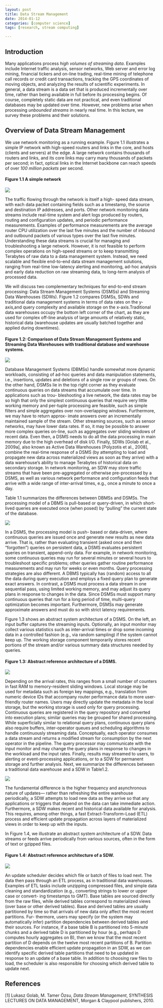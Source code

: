 ```yaml
---
layout: post
title: Data Stream Management
date: 2014-01-12 
categories: [computer science]
tags: [research, stream computing]

---
```


Introduction
---

Many applications process *high volumes of streaming data*. Examples include Internet traffic analysis, sensor networks, Web server and error log mining, financial tickers and on-line trading, real-time mining of telephone call records or credit card transactions, tracking the GPS coordinates of moving objects, and analyzing the results of scientific experiments. In general, a data stream is a data set that is produced incrementally over time, rather than being available in full before its processing begins. Of course, completely static data are not practical, and even traditional databases may be updated over time. However, new problems arise when processing *unbounded streams* in nearly real time. In this lecture, we survey these problems and their solutions.




Overview of Data Stream Management
---


We use network monitoring as a running example. Figure 1.1 illustrates a simple IP network with high-speed routers and links in the core, and hosts (clients and servers) at the edge. A large network contains thousands of routers and links, and its core links may carry many thousands of packets per second; in fact, optical links in the Internet backbone can reach speeds of over *100 million packets* per second. 

#### Figure 1.1 A simple network 
![](http://sungsoo.github.com/images/simple-network.png)

The traffic flowing through the network is itself a high- speed data stream, with each data packet containing fields such as a timestamp, the source and destination IP addresses, and ports. Other network monitoring data streams include real-time system and alert logs produced by routers, routing and configuration updates, and periodic performance measurements. Examples of performance measurements are the average router CPU utilization over the last five minutes and the number of inbound and outbound packets of various types over the last five minutes. Understanding these data streams is crucial for managing and troubleshooting a large network. However, it is not feasible to perform complex operations on high-speed streams or to keep transmitting Terabytes of raw data to a data management system. Instead, we need scalable and flexible end-to-end data stream management solutions, ranging from real-time low-latency alerting and monitoring, ad-hoc analysis and early data reduction on raw streaming data, to long-term analysis of processed data.We will discuss two complementary techniques for end-to-end stream processing: Data Stream Management Systems (DSMSs) and Streaming Data Warehouses (SDWs). Figure 1.2 compares DSMSs, SDWs and traditional data management systems in terms of data rates on the y-axis,and query complexity and available storage on the x-axis.Traditional data warehouses occupy the bottom left corner of the chart, as they are used for complex off-line analysis of large amounts of relatively static, historical data (warehouse updates are usually batched together and applied during downtimes). 

#### Figure 1.2: Comparison of Data Stream Management Systems and Streaming Data Warehouses with traditional database and warehouse systems.![](http://sungsoo.github.com/images/comparison-dsms.png)
Database Management Systems (DBMSs) handle somewhat more dynamic workloads, consisting of ad-hoc queries and data manipulation statements, i.e., insertions, updates and deletions of a single row or groups of rows. On the other hand, DSMSs lie in the top right corner as they evaluate continuous queries on data streams that accumulate over time. In applications such as trou- bleshooting a live network, the data rates may be so high that only the simplest continuous queries that require very little working memory and per-tuple processing are feasible, such as simple filters and simple aggregates over non-overlapping windows. Furthermore, we may have to return approx- imate answers over an incrementally maintained sample of the stream. Other streaming sources, such as sensor networks, may have lower data rates. If so, it may be possible to answer more complex queries on-line, such as aggregates over sliding windows of recent data. Even then, a DSMS needs to do all the data processing in main memory due to the high overhead of disk I/O. Finally, SDWs [Golab et al., 2009a], also known as Active Data Warehouses [Polyzotis et al., 2008], combine the real-time response of a DSMS (by attempting to load and propagate new data across materialized views as soon as they arrive) with a data warehouse’s ability to manage Terabytes of historical data on secondary storage. In network monitoring, an SDW may store traffic streams that have been pre-aggregated or otherwise pre-processed by a DSMS, as well as various network performance and configuration feeds that arrive with a wide range of inter-arrival times, e.g., once a minute to once a day.
Table 1.1 summarizes the differences between DBMSs and DSMSs. The processing model of a DBMS is pull-based or query-driven, in which short-lived queries are executed once (when posed) by “pulling” the current state of the database. 
![](http://sungsoo.github.com/images/table01-summary.png)
In a DSMS, the processing model is push- based or data-driven, where continuous queries are issued once and generate new results as new data arrive. That is, rather than evaluating transient (asked once and then “forgotten”) queries on persistent data, a DSMS evaluates persistent queries on transient, append-only data. For example, in network monitoring, some continuous queries may run for several minutes or several hours to troubleshoot specific problems; other queries gather routine performance measurements and may run for weeks or even months. Query processing strategies are also different. A DBMS typically has (random) access to all the data during query execution and employs a fixed query plan to generate exact answers. In contrast, a DSMS must process a data stream in one sequential pass, using limited working memory, and may adjust its query plans in response to changes in the data. Since DSMSs must support many continuous queries that run for a long period of time, multi-query optimization becomes important. Furthermore, DSMSs may generate approximate answers and must do so with strict latency requirements.


Figure 1.3 shows an abstract system architecture of a DSMS. On the left, an input buffer captures the streaming inputs. Optionally, an input monitor may collect various statistics such as inter-arrival times or drop some incoming data in a controlled fashion (e.g., via random sampling) if the system cannot keep up. The working storage component temporarily stores recent portions of the stream and/or various summary data structures needed by queries. 

#### Figure 1.3: Abstract reference architecture of a DSMS.
![](http://sungsoo.github.com/images/comparison-dsms.png)

Depending on the arrival rates, this ranges from a small number of counters in fast RAM to memory-resident sliding windows. Local storage may be used for metadata such as foreign key mappings, e.g., translation from numeric device IDs that accompany router performance data to more user-friendly router names. Users may directly update the metadata in the local storage, but the working storage is used only for query processing. Continuous queries are registered in the query repository and converted into execution plans; similar queries may be grouped for shared processing. While superficially similar to relational query plans, continuous query plans also require buffers, inter-operator queues and scheduling algorithms to handle continuously streaming data. Conceptually, each operator consumes a data stream and returns a modified stream for consumption by the next operator in the pipeline. The query processor may communicate with the input monitor and may change the query plans in response to changes in the workload and the input rates. Finally, results may streamed to users, to alerting or event-processing applications, or to a SDW for permanent storage and further analysis.Next, we summarize the differences between a traditional data warehouse and a SDW in Table1.2.

![](http://sungsoo.github.com/images/table02-summary.png)
The fundamental difference is the higher frequency and asynchronous nature of updates— rather than refreshing the entire warehouse periodically, a SDW attempts to load new data as they arrive so that any applications or triggers that depend on the data can take immediate action. Furthermore, a SDW makes recent and historical data available for analysis. This requires, among other things, a fast Extract-Transform-Load (ETL) process and efficient update propagation across layers of materialized views in order to keep up with the inputs.

In Figure 1.4, we illustrate an abstract system architecture of a SDW. Data streams or feeds arrive periodically from various sources, often in the form of text or gzipped files. 

#### Figure 1.4: Abstract reference architecture of a SDW.
![](http://sungsoo.github.com/images/table01-summary.png)

An update scheduler decides which file or batch of files to load next. The data then pass through an ETL process, as in traditional data warehouses. Examples of ETL tasks include unzipping compressed files, and simple data cleaning and standardization (e.g., converting strings to lower or upper case or convert- ing timestamps to GMT). Base tables are sourced directly from the raw files, while derived tables correspond to materialized views (over base or other derived tables). Base and derived tables are usually partitioned by time so that arrivals of new data only affect the most recent partitions. Fur- thermore, users may specify (or the system may automatically infer) partition dependencies between derived tables and their sources. For instance, if a base table B is partitioned into 5-minute chunks and a derived table D is partitioned by hour (e.g., perhaps D computes hourly aggregates on B), then we know that the most recent partition of D depends on the twelve most recent partitions of B. Partition dependencies enable efficient update propagation in an SDW, as we can identify specific derived table partitions that need to be updated in response to an update of a base table. In addition to choosing raw files to load, the scheduler is also responsible for choosing which derived table to update next.


References
---

[1] Lukasz Golab, M. Tamer Özsu, *Data Stream Management*, SYNTHESIS LECTURES ON DATA MANAGEMENT, Morgan & Claypool publishers, 2010.